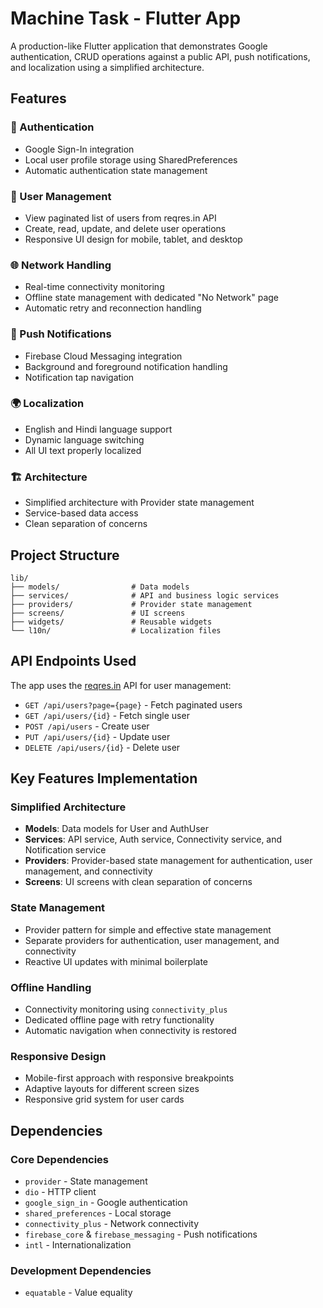# Machine Task - Flutter App

A production-like Flutter application that demonstrates Google authentication, CRUD operations against a public API, push notifications, and localization using a simplified architecture.

## Features

### 🔐 Authentication
- Google Sign-In integration
- Local user profile storage using SharedPreferences
- Automatic authentication state management

### 📱 User Management
- View paginated list of users from reqres.in API
- Create, read, update, and delete user operations
- Responsive UI design for mobile, tablet, and desktop

### 🌐 Network Handling
- Real-time connectivity monitoring
- Offline state management with dedicated "No Network" page
- Automatic retry and reconnection handling

### 🔔 Push Notifications
- Firebase Cloud Messaging integration
- Background and foreground notification handling
- Notification tap navigation

### 🌍 Localization
- English and Hindi language support
- Dynamic language switching
- All UI text properly localized

### 🏗️ Architecture
- Simplified architecture with Provider state management
- Service-based data access
- Clean separation of concerns

## Project Structure

```
lib/
├── models/                # Data models
├── services/              # API and business logic services
├── providers/             # Provider state management
├── screens/               # UI screens
├── widgets/               # Reusable widgets
└── l10n/                  # Localization files
```

## API Endpoints Used

The app uses the [reqres.in](https://reqres.in/) API for user management:

- `GET /api/users?page={page}` - Fetch paginated users
- `GET /api/users/{id}` - Fetch single user
- `POST /api/users` - Create user
- `PUT /api/users/{id}` - Update user
- `DELETE /api/users/{id}` - Delete user

## Key Features Implementation

### Simplified Architecture
- **Models**: Data models for User and AuthUser
- **Services**: API service, Auth service, Connectivity service, and Notification service
- **Providers**: Provider-based state management for authentication, user management, and connectivity
- **Screens**: UI screens with clean separation of concerns

### State Management
- Provider pattern for simple and effective state management
- Separate providers for authentication, user management, and connectivity
- Reactive UI updates with minimal boilerplate

### Offline Handling
- Connectivity monitoring using `connectivity_plus`
- Dedicated offline page with retry functionality
- Automatic navigation when connectivity is restored

### Responsive Design
- Mobile-first approach with responsive breakpoints
- Adaptive layouts for different screen sizes
- Responsive grid system for user cards

## Dependencies

### Core Dependencies
- `provider` - State management
- `dio` - HTTP client
- `google_sign_in` - Google authentication
- `shared_preferences` - Local storage
- `connectivity_plus` - Network connectivity
- `firebase_core` & `firebase_messaging` - Push notifications
- `intl` - Internationalization

### Development Dependencies
- `equatable` - Value equality
